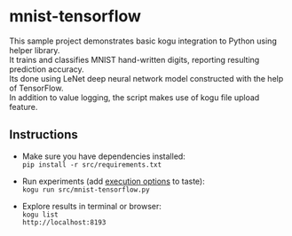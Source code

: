 # mnist-tensorflow

This sample project demonstrates basic kogu integration to Python using helper library.  
It trains and classifies MNIST hand-written digits, reporting resulting prediction accuracy.  
Its done using LeNet deep neural network model constructed with the help of TensorFlow.  
In addition to value logging, the script makes use of kogu file upload feature.  

## Instructions

* Make sure you have dependencies installed:  
  `pip install -r src/requirements.txt`  

* Run experiments (add [execution options](https://kogu.io/docs/cli.html) to taste):  
  `kogu run src/mnist-tensorflow.py`  

* Explore results in terminal or browser:  
  `kogu list`  
  `http://localhost:8193`  
